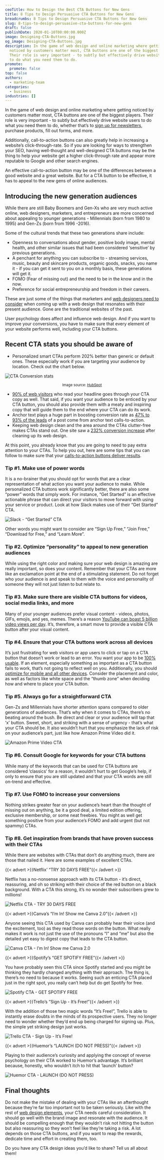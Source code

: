 ```yaml
---
ceoTitle: How to Design the Best CTA Buttons for New Gens
title: 8 Tips to Design Persuasive CTA Buttons for New Gens
breadcrumbs: 8 Tips to Design Persuasive CTA Buttons for New Gens
slug: 8-tips-to-design-persuasive-cta-buttons-for-new-gens
draft: false
publishDate: 2020-01-10T00:00:00.000Z
image: Designing-CTA-Buttons.jpg
og_image: Designing-CTA-Buttons.jpg
description: In the game of web design and online marketing where getting
  noticed by customers matter most, CTA buttons are one of the biggest players.
  Their role is very important - to subtly but effectively drive website users
  to do what you need them to do.
promote:
  promote: false
top: false
authors:
  - marketing-team
categories:
  - business
industries: []
---
```

In the game of web design and online marketing where getting noticed by customers matter most, CTA buttons are one of the biggest players. Their role is very important - to subtly but effectively drive website users to do what you need them to do, whether that’s to <a href="https://www.webmastered.com/email-marketing-beginners-guide/#Newsletters" target="_blank">sign up for newsletters</a>, purchase products, fill out forms, and more.

Additionally, call-to-action buttons can also greatly help in increasing a website’s click-through-rate. So if you are looking for ways to strengthen your SEO, having well-thought and well-designed CTA buttons may be the thing to help your website get a higher click-through rate and appear more reputable to Google and other search engines.

An effective call-to-action button may be one of the differences between a good website and a great website. But for a CTA button to be effective, it has to appeal to the new gens of online audiences.

## Introducing the new generation audiences

While there are still Baby Boomers and Gen-Xs who are very much active online, web designers, marketers, and entrepreneurs are more concerned about appealing to younger generations - Millennials (born from 1980 to 1995) and Gen-Zs (born from 1996 -2016).

Some of the cultural trends that these two generations share include:

* Openness to conversations about gender, positive body image, mental health, and other similar issues that had been considered ‘sensitive’ by previous generations.
* A penchant for anything you can subscribe to - streaming services, music, beauty and skincare products, organic goods, snacks, you name it - if you can get it sent to you on a monthly basis, these generations will get it.
* FOMO (Fear of missing out) and the need to be in the know and in the now.
* Preference for social entrepreneurship and freedom in their careers.

These are just some of the things that marketers and <a href="https://www.seoreseller.com/blog/selling-web-design" target="_blank">web designers need to consider</a> when coming up with a web design that resonates with their present audience. Gone are the traditional websites of the past.

User psychology does affect and influence web design. And if you want to improve your conversions, you have to make sure that every element of your website performs well, including your CTA buttons.

## Recent CTA stats you should be aware of

* Personalized smart CTAs perform 202% better than generic or default ones. These especially work if you are targeting your audience by location. Check out the chart below.

![CTA Conversion stats](CTA-Conversion.png)

<center><sub>Image source: <a href="https://blog.hubspot.com/marketing/personalized-calls-to-action-convert-better-data" rel="nofollow" target="_blank">HubSpot</a></sub></center>

* <a href="https://unbounce.com/landing-pages/threats-to-your-conversion-rate/" target="_blank">90% of web visitors</a> who read your headline goes through your CTA copy as well. That said, if you want your audience to be enticed by your CTA button, you should also provide them with a meaty and inspiring copy that will guide them to the end where your CTA can do its work.
* Anchor text plays a huge part in boosting conversion rate as <a href="https://blog.hubspot.com/marketing/blog-anchor-text-call-to-action-study" target="_blank">47% to 93% of the leads</a> of a post come from anchor text calls-to-action.
* Keeping web design clean and the area around the CTAs clutter-free makes CTAs stand out. One site saw a <a href="https://vwo.com/blog/call-to-action-buttons-ultimate-guide/" target="_blank">232% conversion increase</a> after cleaning up its web design.

At this point, you already know that you are going to need to pay extra attention to your CTAs. To help you out, here are some tips that you can follow to make sure that your <a href="https://www.websiterating.com/online-marketing/retargeting-beginners-guide/" target="_blank">calls-to-action buttons deliver results</a>.

### Tip #1. Make use of power words

It is a no-brainer that you should opt for words that are a clear representation of what action you want your audience to make. While personalized CTA buttons work significantly better, there are also some “power” words that simply work. For instance, “Get Started” is an effective actionable phrase that can direct your visitors to move forward with using your service or product. Look at how Slack makes use of their “Get Started” CTA.

![Slack - “Get Started” CTA](Slack-CTA.jpg)

Other words you might want to consider are “Sign Up Free,” “Join Free,” “Download for Free,” and “Learn More”.

### Tip #2. Optimize “personality” to appeal to new generation audiences

While using the right color and making sure your web design is amazing are really important, so does your content. Remember that your CTAs are more like an exclamation point at the end of a stimulating statement. Do not forget who your audience is and speak to them with the voice and personality of someone they will not just listen to but relate to.

### Tip #3. Make sure there are visible CTA buttons for videos, social media links, and more

Many of your younger audiences prefer visual content - videos, photos, GIFs, emojis, and yes, memes. There’s a reason <a href="https://blog.sharelov.com/ultimate-list-of-youtube-statistics/" target="_blank">YouTube can boast 5 billion video views per day</a>. It’s, therefore, a smart move to provide a visible CTA button after your visual content.

### Tip #4. Ensure that your CTA buttons work across all devices

It’s just frustrating for web visitors or app users to click or tap on a CTA button that doesn’t work or lead to an error. You want your app to be <a href="https://anadea.info/blog/10-tips-to-improve-usability-of-your-app" target="_blank">100% usable</a>. If an element, especially something as important as a CTA button fails to work, that’s not going to reflect well on you. Additionally, you should <a href="https://redstagfulfillment.com/online-store-work-across-all-devices/" target="_blank">optimize for mobile and all other devices</a>. Consider the placement and color, as well as factors like white space and the “thumb zone” when deciding how and where to place your CTA button.

### Tip #5. Always go for a straightforward CTA

Gen-Zs and Millennials have shorter attention spans compared to older generations of audiences. That’s why when it comes to CTAs, there’s no beating around the bush. Be direct and clear or your audience will tap that ‘x’ button. Sweet, short, and striking with a sense of urgency - that’s what your CTA should be. It also wouldn’t hurt that you emphasize the lack of risk on your audience’s part, just like how Amazon Prime Video did it.

![Amazon Prime Video CTA](Amazon-CTA.jpg)

### Tip #6. Consult Google for keywords for your CTA buttons

While many of the keywords that can be used for CTA buttons are considered ‘classics’ for a reason, it wouldn’t hurt to get Google’s help, if only to ensure that you are still updated and that your CTA words are still on-trend and effective.

### Tip #7. Use FOMO to increase your conversions

Nothing strikes greater fear on your audience’s heart than the thought of missing out on anything, be it a good deal, a limited edition offering, exclusive membership, or some neat freebies. You might as well get something positive from your audience’s FOMO and add urgent (but not spammy) CTAs.

### Tip #8. Get inspiration from brands that have proven success with their CTAs

While there are websites with CTAs that don’t do anything much, there are those that nailed it. Here are some examples of excellent CTAs.

{{< advert >}}Netflix’ “TRY 30 DAYS FREE”{{< /advert >}}

Netflix has a no-nonsense approach with its CTA button - it’s direct, reassuring, and oh so striking with their choice of the red button on a black background. With a CTA this strong, it’s no wonder their subscribers grew to millions!

![Netflix CTA - TRY 30 DAYS FREE](Netflix.jpg)

{{< advert >}}Canva’s “I’m In! Show me Canva 2.0”{{< /advert >}}

Anyone seeing this CTA used by Canva can probably hear their voice (and the excitement, too) as they read those words on the button. What really makes it work is not just the use of the pronouns “I” and “me” but also the detailed yet easy to digest copy that leads to the CTA button.

![Canva CTA - I’m In! Show me Canva 2.0](Canva-CTA.jpg)

{{< advert >}}Spotify’s “GET SPOTIFY FREE”{{< /advert >}}

You have probably seen this CTA since Spotify started and you might be thinking they hardly changed anything with their approach. The thing is, there’s no need to because it works. Seeing such an enticing CTA placed just in the right spot, you really can’t help but do get Spotify for free.

![Spotify CTA - GET SPOTIFY FREE](Spotify-CTA.jpg)

{{< advert >}}Trello’s “Sign Up - It’s Free!”{{< /advert >}}

With the addition of those two magic words “It’s Free!”, Trello is able to instantly erase doubts in the minds of its prospective users. They no longer need to wonder whether they’d end up being charged for signing up. Plus, the simple yet striking design just works.

![Trello CTA - Sign Up - It’s Free!](Trello-CTA.jpg)

{{< advert >}}Huemor’s “LAUNCH (DO NOT PRESS)”{{< /advert >}}

Playing to their audience’s curiosity and applying the concept of reverse psychology on their CTA worked to Huemor’s advantage. It’s brilliant because, honestly, who wouldn’t itch to hit that ‘launch’ button?

![Huemor CTA - LAUNCH (DO NOT PRESS)](Huemor.jpg)

## Final thoughts

Do not make the mistake of dealing with your CTAs like an afterthought because they’re far too important not to be taken seriously. Like with the rest of <a href="https://anadea.info/services/ui-ux-design" target="_blank">web design elements</a>, your CTA needs careful consideration. It should go well with the brand image and resonate with the audience. It should be compelling enough that they wouldn’t risk not hitting the button but also reassuring so they won’t feel like they’re taking a risk. A lot depends on those CTA buttons, and if you want to reap the rewards, dedicate time and effort in creating them, too.

Do you have any CTA design ideas you’d like to share? Tell us all about them!
